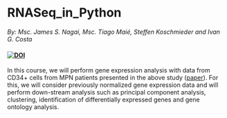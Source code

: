 # RNASeq_in_Python

*By: Msc. James S. Nagai,  Msc. Tiago Maié,  Steffen Koschmieder and Ivan G. Costa*

#### [![DOI](https://zenodo.org/badge/468413909.svg)](https://zenodo.org/badge/latestdoi/468413909)

In this course, we will perform gene expression analysis with data from CD34+ cells from MPN patients presented in the above study ([paper](https://link.springer.com/article/10.1007/s00277-021-04615-8)). For this, we will consider previously normalized gene expression data and will perform down-stream analysis such as principal component analysis, clustering, identification of differentially expressed genes and gene ontology analysis. 

